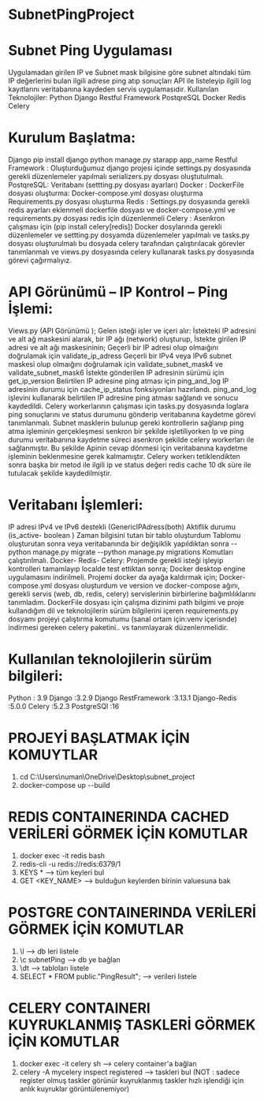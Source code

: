 # SubnetPingProject

# Subnet Ping Uygulaması

Uygulamadan girilen IP ve Subnet mask bilgisine göre subnet altındaki tüm IP değerlerini bulan ilgili adrese ping atıp sonuçları API ile listeleyip ilgili log kayıtlarını veritabanına kaydeden servis uygulamasıdır.
Kullanılan Teknolojiler:
Python
Django Restful Framework
PostqreSQL
Docker
Redis
Celery
# Kurulum Başlatma:
Django pip install django python manage.py starapp app_name 
Restful Framework : Oluşturduğumuz django projesi içinde settings.py dosyasında gerekli düzenlemeler yapılmalı serializers.py dosyası oluştutulmalı.
PostqreSQL: Veritabanı (settting.py dosyası ayarları)
Docker :
DockerFile dosyası oluşturma:
Docker-compose.yml dosyası oluşturma
Requirements.py dosyası oluşturma
Redis : Settings.py dosyasında gerekli redis ayarları eklenmeli dockerfile dosyası ve docker-compose.yml ve requirements.py dosyası redis için düzenlenmeli
Celery : Asenkron çalışması için (pip install celery[redis]) Docker dosylarında gerekli düzenlemeler ve settting.py dosyamda düzenlemeler yapılmalı ve tasks.py dosyası oluşturulmalı bu dosyada celery tarafından çalıştırılacak görevler tanımlanmalı ve views.py dosyasında celery kullanarak tasks.py dosyasında görevi çağırmalıyız.
# API Görünümü – IP Kontrol – Ping İşlemi:
Views.py (API Görünümü );
Gelen isteği işler ve içeri alır:
İstekteki IP adresini ve alt ağ maskesini alarak, bir IP ağı (network) oluşturup,
İstekte girilen IP adresi ve alt ağı maskesininin;
 Geçerli bir IP adresi olup olmaığını doğrulamak için validate_ip_adress
Geçerli bir IPv4 veya IPv6 subnet maskesi olup olmaığını doğrulamak için validate_subnet_mask4 ve validate_subnet_mask6 
İstekte gönderilen IP adresinin sürümü için get_ip_version
Belirtilen IP adresine ping atması için ping_and_log
IP adresinin durumu için cache_ip_status
fonksiyonları hazırlandı.
ping_and_log işlevini kullanarak belirtilen IP adresine ping atması sağlandı ve sonucu kaydedildi.
Celery workerlarının çalışması için tasks.py dosyasında loglara ping sonuçlarını ve status durumunu gönderip veritabanına kaydetme görevi tanımlanmalı.
Subnet masklerin bulunup gereki kontrollerin sağlanıp ping atma işleminin gerçekleşmesi senkron bir şekilde işletiliyorken Ip ve ping durumu veritabanına kaydetme süreci asenkron şekilde celery workerları ile sağlanmıştır. Bu şekilde Apinin cevap dönmesi için veritabanına kaydetme işleminin beklenmesine gerek kalmamıştır. Celery workerı tetiklendikten sonra başka bir metod ile ilgili ip ve status değeri redis cache 10 dk süre ile tutulacak şekilde kaydedilmiştir.

# Veritabanı İşlemleri:
IP adresi IPv4 ve IPv6 destekli (GenericIPAdress(both) 
Aktiflik durumu (is_active- boolean ) 
Zaman bilgisini tutan bir tablo oluşturdum
Tablomu oluşturutan sonra veya veritabanında bir değişiklik yapıldıktan sonra 
--python manage.py migrate
--python manage.py migrations
Komutları çalıştırılmalı.
Docker- Redis- Celery:
Projemde gerekli isteği işleyip kontrolleri tamamlayıp localde test ettiktan sonra;
Docker desktop engine uygulamasını indirilmeli.
Projemi docker da ayağa kaldırmak için;
Docker-compose.yml dosyası oluşturdum ve version ve docker-compose ağını, gerekli servis (web, db, redis, celery) servislerinin birbirlerine bağımlılıklarını tanımladım. 
DockerFile dosyası için çalışma dizinimi path bilgimi ve proje kullandığım dil ve teknolojilerin sürüm bilgilerini içeren requirements.py dosyamı projeyi çalıştırma komutumu (sanal ortam için:venv içerisnde) indirmesi gereken celery paketini.. vs  tanımlayarak düzenlenmelidir.
# Kullanılan teknolojilerin sürüm bilgileri:
Python : 3.9
Django :3.2.9
Django RestFramework :3.13.1
Django-Redis :5.0.0
Celery :5.2.3
PostgreSQl :16


# PROJEYİ BAŞLATMAK İÇİN KOMUYTLAR

1) cd C:\Users\numan\OneDrive\Desktop\subnet_project
2) docker-compose up --build

# REDIS CONTAINERINDA CACHED VERİLERİ GÖRMEK İÇİN KOMUTLAR

1) docker exec -it redis bash
2) redis-cli -u redis://redis:6379/1
3) KEYS *                   --> tüm keyleri bul
4) GET <KEY_NAME>           --> bulduğun keylerden birinin valuesuna bak

# POSTGRE CONTAINERINDA VERİLERİ GÖRMEK İÇİN KOMUTLAR

1) \l                                   --> db leri listele
2) \c subnetPing                        --> db ye bağlan
3) \dt                                  --> tabloları listele
4) SELECT * FROM public."PingResult";   --> verileri listele

# CELERY CONTAINERI KUYRUKLANMIŞ TASKLERİ GÖRMEK İÇİN KOMUTLAR

1) docker exec -it celery sh                   --> celery container'a bağlan
2) celery -A mycelery inspect registered       --> taskleri bul 
(NOT : sadece register olmuş taskler görünür kuyruklanmış taskler hızlı işlendiği için anlık kuyruklar görüntülenemiyor)